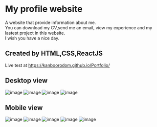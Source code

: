 # My profile website 
A website that provide information about me. \
You can download my CV,send me an email, view my experience and my lastest project in this website. \
I wish you have a nice day. 
## Created by HTML,CSS,ReactJS 
Live test at https://kanboorodom.github.io/Portfolio/ 
## Desktop view
![image](https://user-images.githubusercontent.com/78006318/134283552-6bb055ab-b2f7-4048-be0e-c6bc8a96908f.png)
![image](https://user-images.githubusercontent.com/78006318/134300517-54bc43a9-54f4-4c2d-9312-3a1663d11e07.png)
![image](https://user-images.githubusercontent.com/78006318/134283631-574e50ca-4880-4159-a9a7-02b5b668619f.png)
![image](https://user-images.githubusercontent.com/78006318/134283913-a8346c14-3664-4138-9b5c-4e758d965a3c.png)
## Mobile view
![image](https://user-images.githubusercontent.com/78006318/134283999-8710af3f-3941-4bdf-806b-7838bc1c76cd.png)
![image](https://user-images.githubusercontent.com/78006318/134284040-a807ef9a-c560-4a0e-bda6-497c6055c7dd.png)
![image](https://user-images.githubusercontent.com/78006318/134300686-3b888662-5c62-439f-b270-651d574e1ee3.png)
![image](https://user-images.githubusercontent.com/78006318/134284183-78bb0d4c-26a6-4957-923d-d486f0405b61.png)
![image](https://user-images.githubusercontent.com/78006318/134284211-4b04a791-f2b4-4b09-b484-798f2453791a.png)


